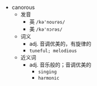 - canorous
  - 发音
    - 英 `/kə'nourəs/`
    - 美 `/kə'nɔrəs/`
  - 词义
    - adj. 音调优美的，有旋律的
    - `tuneful; melodious `
  - 近义词
    - adj. 音乐般的；音调优美的
      - `singing`
      - `harmonic`
